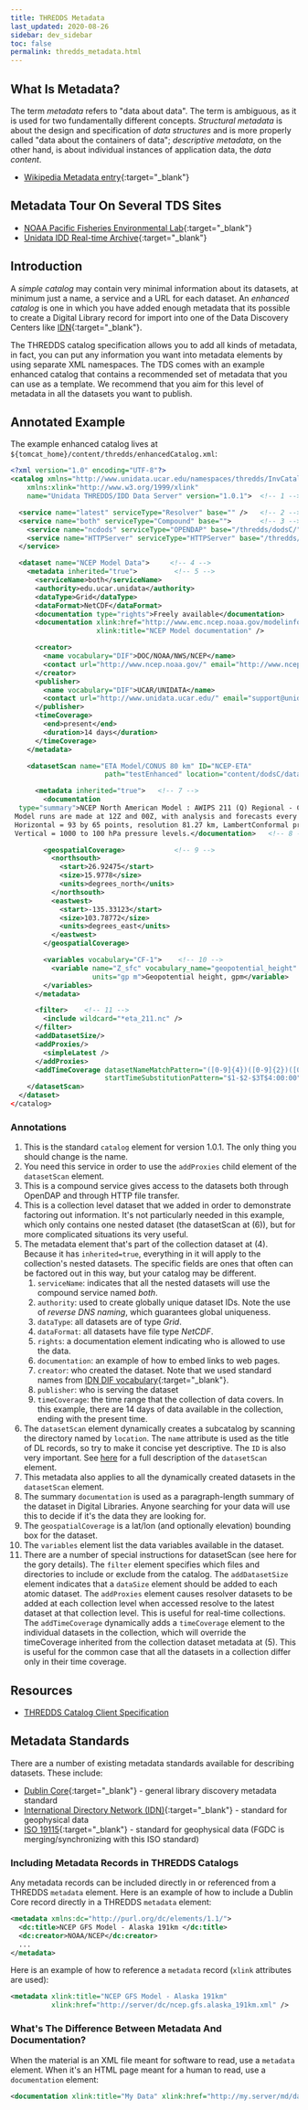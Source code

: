 ```yaml
---
title: THREDDS Metadata
last_updated: 2020-08-26
sidebar: dev_sidebar
toc: false
permalink: thredds_metadata.html
---
```


## What Is Metadata?

The term *metadata* refers to "data about data". 
The term is ambiguous, as it is used for two fundamentally different concepts. 
*Structural metadata* is about the design and specification of *data structures* and is more properly called "data about the containers of data"; *descriptive metadata*, on the other hand, is about individual instances of application data, the *data content*.
- [Wikipedia Metadata entry](https://en.wikipedia.org/wiki/Metadata){:target="_blank"}


## Metadata Tour On Several TDS Sites

* [NOAA Pacific Fisheries Environmental Lab](http://oceanwatch.pfeg.noaa.gov/thredds/catalog.xml){:target="_blank"}
* [Unidata IDD Real-time Archive](https://thredds.ucar.edu:8080/thredds/catalog.xml){:target="_blank"}

## Introduction

A *simple catalog* may contain very minimal information about its datasets, at minimum just a name, a service and a URL for each dataset. 
An *enhanced catalog* is one in which you have added enough metadata that its possible to create a Digital Library record for import into one of the Data Discovery Centers like [IDN](http://gcmd.gsfc.nasa.gov/){:target="_blank"}.

The THREDDS catalog specification allows you to add all kinds of metadata, in fact, you can put any information you want into metadata elements by using separate XML namespaces. 
The TDS comes with an example enhanced catalog that contains a recommended set of metadata that you can use as a template. 
We recommend that you aim for this level of metadata in all the datasets you want to publish.

## Annotated Example

The example enhanced catalog lives at `${tomcat_home}/content/thredds/enhancedCatalog.xml`:

~~~xml
<?xml version="1.0" encoding="UTF-8"?>
<catalog xmlns="http://www.unidata.ucar.edu/namespaces/thredds/InvCatalog/v1.0"
    xmlns:xlink="http://www.w3.org/1999/xlink"
    name="Unidata THREDDS/IDD Data Server" version="1.0.1">  <!-- 1 -->

  <service name="latest" serviceType="Resolver" base="" />   <!-- 2 -->
  <service name="both" serviceType="Compound" base="">       <!-- 3 -->
    <service name="ncdods" serviceType="OPENDAP" base="/thredds/dodsC/" />
    <service name="HTTPServer" serviceType="HTTPServer" base="/thredds/fileServer/" />
  </service>

  <dataset name="NCEP Model Data">     <!-- 4 -->
    <metadata inherited="true">         <!-- 5 -->
      <serviceName>both</serviceName>
      <authority>edu.ucar.unidata</authority>
      <dataType>Grid</dataType>
      <dataFormat>NetCDF</dataFormat>
      <documentation type="rights">Freely available</documentation>
      <documentation xlink:href="http://www.emc.ncep.noaa.gov/modelinfo/index.html" 
                     xlink:title="NCEP Model documentation" />

      <creator>
        <name vocabulary="DIF">DOC/NOAA/NWS/NCEP</name>
        <contact url="http://www.ncep.noaa.gov/" email="http://www.ncep.noaa.gov/mail_liaison.shtml" />
      </creator>
      <publisher>
        <name vocabulary="DIF">UCAR/UNIDATA</name>
        <contact url="http://www.unidata.ucar.edu/" email="support@unidata.ucar.edu" />
      </publisher>
      <timeCoverage>
        <end>present</end>
        <duration>14 days</duration>
      </timeCoverage>
    </metadata>

    <datasetScan name="ETA Model/CONUS 80 km" ID="NCEP-ETA"
                       path="testEnhanced" location="content/dodsC/data/">   <!-- 6 -->

      <metadata inherited="true">   <!-- 7 -->
        <documentation
  type="summary">NCEP North American Model : AWIPS 211 (Q) Regional - CONUS (Lambert Conformal).
 Model runs are made at 12Z and 00Z, with analysis and forecasts every 6 hours out to 60 hours.
 Horizontal = 93 by 65 points, resolution 81.27 km, LambertConformal projection.
 Vertical = 1000 to 100 hPa pressure levels.</documentation>   <!-- 8 -->

        <geospatialCoverage>            <!-- 9 -->
          <northsouth>
            <start>26.92475</start>
            <size>15.9778</size>
            <units>degrees_north</units>
          </northsouth>
          <eastwest>
            <start>-135.33123</start>
            <size>103.78772</size>
            <units>degrees_east</units>
          </eastwest>
        </geospatialCoverage>

        <variables vocabulary="CF-1">    <!-- 10 -->
          <variable name="Z_sfc" vocabulary_name="geopotential_height" 
                    units="gp m">Geopotential height, gpm</variable>
        </variables>
      </metadata>

      <filter>    <!-- 11 -->
        <include wildcard="*eta_211.nc" />
      </filter>
      <addDatasetSize/>
      <addProxies/>
        <simpleLatest />
      </addProxies>
      <addTimeCoverage datasetNameMatchPattern="([0-9]{4})([0-9]{2})([0-9]{2})([0-9]{2})_eta_211.nc$" 
                       startTimeSubstitutionPattern="$1-$2-$3T$4:00:00" duration="60 hours" />
    </datasetScan>
  </dataset>
</catalog>
~~~

### Annotations

1. This is the standard `catalog` element for version 1.0.1. The only thing you should change is the name.
2. You need this service in order to use the `addProxies` child element of the `datasetScan` element.
3. This is a compound service gives access to the datasets both through OpenDAP and through HTTP file transfer.
4. This is a collection level dataset that we added in order to demonstrate factoring out information. It's not particularly needed in this example, which only contains one nested dataset (the datasetScan at (6)), but for more complicated situations its very useful.
5. The metadata element that's part of the collection dataset at (4). Because it has `inherited=true`, everything in it will apply to the collection's nested datasets. The specific fields are ones that often can be factored out in this way, but your catalog may be different.
   1. `serviceName`: indicates that all the nested datasets will use the compound service named *both*.
   2. `authority`: used to create globally unique dataset IDs. Note the use of *reverse DNS naming*, which guarantees global uniqueness.
   3. `dataType`: all datasets are of type *Grid*.
   4. `dataFormat`: all datasets have file type *NetCDF*.
   5. `rights`: a documentation element indicating who is allowed to use the data.
   6. `documentation`: an example of how to embed links to web pages.
   7. `creator`: who created the dataset. Note that we used standard names from [IDN DIF vocabulary](https://idn.ceos.org/){:target="_blank"}.
   8. `publisher`: who is serving the dataset
   9. `timeCoverage`: the time range that the collection of data covers. In this example, there are 14 days of data available in the collection, ending with the present time.
6. The `datasetScan` element dynamically creates a subcatalog by scanning the directory named by `location`. 
   The `name` attribute is used as the title of DL records, so try to make it concise yet descriptive. 
   The `ID` is also very important. See [here](/tds_dataset_scan_ref.html) for a full description of the `datasetScan` element.
7. This metadata also applies to all the dynamically created datasets in the `datasetScan` element.
8. The summary `documentation` is used as a paragraph-length summary of the dataset in Digital Libraries. 
   Anyone searching for your data will use this to decide if it's the data they are looking for.
9. The `geospatialCoverage` is a lat/lon (and optionally elevation) bounding box for the dataset.
10. The `variables` element list the data variables available in the dataset.
11. There are a number of special instructions for datasetScan (see here for the gory details). 
    The `filter` element specifies which files and directories to include or exclude from the catalog. 
    The `addDatasetSize` element indicates that a `dataSize` element should be added to each atomic dataset. 
    The `addProxies` element causes resolver datasets to be added at each collection level when accessed resolve to the latest dataset at that collection level. 
    This is useful for real-time collections. 
    The `addTimeCoverage` dynamically adds a `timeCoverage` element to the individual datasets in the collection, which will override the timeCoverage inherited from the collection dataset metadata at (5). 
    This is useful for the common case that all the datasets in a collection differ only in their time coverage.

## Resources

* [THREDDS Catalog Client Specification](/InvCatalogSpec.html#dlElements)

## Metadata Standards

There are a number of existing metadata standards available for describing datasets. 
These include:
  
* [Dublin Core](https://dublincore.org/){:target="_blank"} - general library discovery metadata standard
* [International Directory Network (IDN)](https://idn.ceos.org/){:target="_blank"}  - standard for geophysical data
* [ISO 19115](https://www.isotc211.org/){:target="_blank"} - standard for geophysical data (FGDC is merging/synchronizing with this ISO standard)

### Including Metadata Records in THREDDS Catalogs

Any metadata records can be included directly in or referenced from a THREDDS `metadata` element. 
Here is an example of how to include a Dublin Core record directly in a THREDDS `metadata` element:

~~~xml
<metadata xmlns:dc="http://purl.org/dc/elements/1.1/">
  <dc:title>NCEP GFS Model - Alaska 191km </dc:title>
  <dc:creator>NOAA/NCEP</dc:creator>
  ...
</metadata>
~~~

Here is an example of how to reference a `metadata` record (`xlink` attributes are used):

~~~xml
<metadata xlink:title="NCEP GFS Model - Alaska 191km"
          xlink:href="http://server/dc/ncep.gfs.alaska_191km.xml" />
~~~

### What's The Difference Between Metadata And Documentation?

When the material is an XML file meant for software to read, use a `metadata` element. 
When it's an HTML page meant for a human to read, use a `documentation` element:

~~~xml
<documentation xlink:title="My Data" xlink:href="http://my.server/md/data1.html" />
~~~
